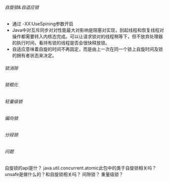 ###### 自旋锁&自适应锁
- 通过 -XX:UseSpining参数开启
- Java中对互斥同步对对性能最大对影响是阻塞对实现，刮起线程和恢复线程对操作都需要转入内核态完成。可以让请求锁对的线程稍等下，但不放弃处理器的执行时间，看持有锁的线程是否会很快释放锁。
- 自适应意味着自旋的时间不再固定，而是由上一次在同一个锁上自旋时间及锁的拥有者状态来决定。

###### 锁消除

###### 锁粗化

###### 轻量级锁

###### 偏向锁

###### 分段锁

###### 问题
自旋锁的api是什？
java.util.concurrent.atomic此包中的类于自旋锁相关吗？
unsafe是做什么的？和自旋锁相关吗？
间隙锁？
重量级锁？
